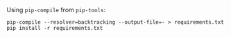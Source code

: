 Using `pip-compile` from `pip-tools`:
```
pip-compile --resolver=backtracking --output-file=- > requirements.txt
pip install -r requirements.txt
```